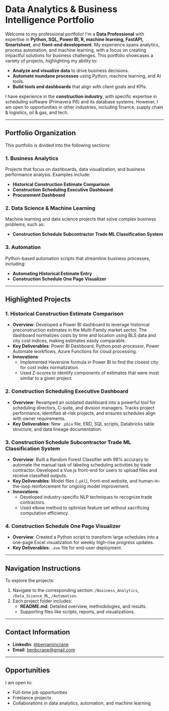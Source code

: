 # **Data Analytics & Business Intelligence Portfolio**

Welcome to my professional portfolio! I'm a **Data Professional** with expertise in **Python, SQL, Power BI, R, machine learning, FastAPI, Smartsheet**, and **front-end development**. My experience spans analytics, process automation, and machine learning, with a focus on creating impactful solutions for business challenges. This portfolio showcases a variety of projects, highlighting my ability to:

- **Analyze and visualize data** to drive business decisions.
- **Automate mundane processes** using Python, machine learning, and AI tools.
- **Build tools and dashboards** that align with client goals and KPIs.

I have experience in the **construction industry**, with specific expertise in scheduling software (Primavera P6) and its database systems. However, I am open to opportunities in other industries, including finance, supply chain & logistics, oil & gas, and tech.

---

## **Portfolio Organization**
This portfolio is divided into the following sections:

### **1. Business Analytics**
Projects that focus on dashboards, data visualization, and business performance analysis. Examples include:
- **Historical Construction Estimate Comparison**
- **Construction Scheduling Executive Dashboard**
- **Procurement Dashboard**

### **2. Data Science & Machine Learning**
Machine learning and data science projects that solve complex business problems, such as:
- **Construction Schedule Subcontractor Trade ML Classification System**

### **3. Automation**
Python-based automation scripts that streamline business processes, including:
- **Automating Historical Estimate Entry**
- **Construction Schedule One Page Visualizer**

---

## **Highlighted Projects**

### **1. Historical Construction Estimate Comparison**
- **Overview**: Developed a Power BI dashboard to leverage historical preconstruction estimates in the Multi-Family market sector. The dashboard normalizes costs by time and location using BLS data and city cost indices, making estimates easily comparable.
- **Key Deliverables**: Power BI Dashboard, Python post-processor, Power Automate workflows, Azure Functions for cloud processing.
- **Innovations**:
  - Implemented Haversine formula in Power BI to find the closest city for cost index normalization.
  - Used Z-scores to identify components of estimates that were most similar to a given project.

### **2. Construction Scheduling Executive Dashboard**
- **Overview**: Revamped an outdated dashboard into a powerful tool for scheduling directors, C-suite, and division managers. Tracks project performance, identifies at-risk projects, and ensures schedules align with owner requirements.
- **Key Deliverables**: New `.pbix` file, ERD, SQL scripts, Databricks table structure, and data lineage documentation.

### **3. Construction Schedule Subcontractor Trade ML Classification System**
- **Overview**: Built a Random Forest Classifier with 98% accuracy to automate the manual task of labeling scheduling activities by trade contractor. Developed a Vue.js front-end for users to upload files and receive classified outputs.
- **Key Deliverables**: Model files (`.pkl`), front-end website, and human-in-the-loop reinforcement for ongoing model improvement.
- **Innovations**:
  - Developed industry-specific NLP techniques to recognize trade contractors.
  - Used elbow method to optimize feature set without sacrificing computation efficiency.

### **4. Construction Schedule One Page Visualizer**
- **Overview**: Created a Python script to transform large schedules into a one-page Excel visualization for weekly high-rise progress updates.
- **Key Deliverables**: `.exe` file for end-user deployment.

---

## **Navigation Instructions**
To explore the projects:
1. Navigate to the corresponding section: `/Business_Analytics`, `/Data_Science_ML`, `/Automation`.
2. Each project folder includes:
   - **README.md**: Detailed overview, methodologies, and results.
   - Supporting files like scripts, reports, and visualizations.

---

## **Contact Information**
- **LinkedIn**: [@benjamincrane](https://www.linkedin.com/in/benjamin-crane-850a82210/)
- **Email**: benbcrane@gmail.com

---

## **Opportunities**
I am open to:
- Full-time job opportunities
- Freelance projects
- Collaborations in data analytics, automation, and machine learning
